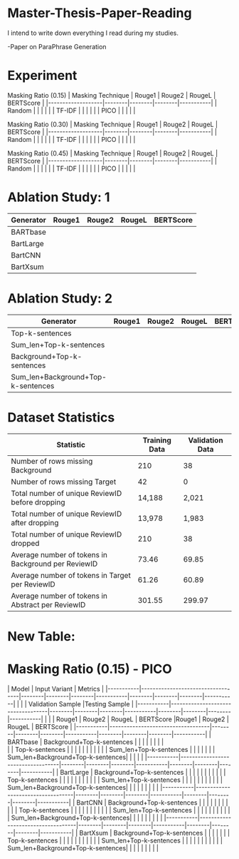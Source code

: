 # Master-Thesis-Paper-Reading
I intend to write down everything I read during my studies.

-Paper on ParaPhrase Generation


#  Experiment

Masking Ratio (0.15)
| Masking Technique | Rouge1 | Rouge2 | RougeL | BERTScore |
|-------------------|--------|--------|--------|-----------|
| Random            |        |        |        |           |
| TF-IDF            |        |        |        |           |
| PICO              |        |        |        |           |

Masking Ratio (0.30)
| Masking Technique | Rouge1 | Rouge2 | RougeL | BERTScore |
|-------------------|--------|--------|--------|-----------|
| Random            |        |        |        |           |
| TF-IDF            |        |        |        |           |
| PICO              |        |        |        |           |

Masking Ratio (0.45)
| Masking Technique | Rouge1 | Rouge2 | RougeL | BERTScore |
|-------------------|--------|--------|--------|-----------|
| Random            |        |        |        |           |
| TF-IDF            |        |        |        |           |
| PICO              |        |        |        |           |


# Ablation Study: 1

| Generator | Rouge1 | Rouge2 | RougeL | BERTScore |
|-----------|--------|--------|--------|-----------|
| BARTbase  |        |        |        |           |
| BartLarge |        |        |        |           |
| BartCNN   |        |        |        |           |
| BartXsum  |        |        |        |           |

# Ablation Study: 2

| Generator                             | Rouge1 | Rouge2 | RougeL | BERTScore |
|---------------------------------------|--------|--------|--------|-----------|
| Top-k-sentences                       |        |        |        |           |
| Sum_len+Top-k-sentences               |        |        |        |           |
| Background+Top-k-sentences            |        |        |        |           |
| Sum_len+Background+Top-k-sentences    |        |        |        |           |


# Dataset Statistics

| Statistic                                        | Training Data              | Validation Data            |
|--------------------------------------------------|----------------------------|----------------------------|
| Number of rows missing Background                | 210                        | 38                         |
| Number of rows missing Target                    | 42                         | 0                          |
| Total number of unique ReviewID before dropping  | 14,188                     | 2,021                      |
| Total number of unique ReviewID after dropping   | 13,978                     | 1,983                      |
| Total number of unique ReviewID dropped          | 210                        | 38                         |
| Average number of tokens in Background per ReviewID | 73.46                    | 69.85                      |
| Average number of tokens in Target per ReviewID  | 61.26                      | 60.89                      |
| Average number of tokens in Abstract per ReviewID| 301.55                     | 299.97                     |


# New Table:

# Masking Ratio (0.15) - PICO

| Model     | Input Variant                     | Metrics                                                                     |
|-----------|-----------------------------------|--------|--------|--------|-----------|--------|--------|--------|-----------|
|           |                                   | Validation Sample                    |Testing Sample                       |
|-----------|-----------------------------------|--------|--------|--------|-----------|--------|--------|--------|-----------|
|           |                                   | Rouge1 | Rouge2 | RougeL | BERTScore |Rouge1 | Rouge2 | RougeL | BERTScore  |
|-----------|-----------------------------------|--------|--------|--------|-----------|--------|--------|--------|-----------|
| BARTbase  | Background+Top-k-sentences        |        |        |        |           |        |        |        |           
|           | Top-k-sentences                   |        |        |        |           |        |        |        |           |
|           | Sum_len+Top-k-sentences           |        |        |        |           |
|           | Sum_len+Background+Top-k-sentences|        |        |        |           |
|-----------|-----------------------------------|--------|--------|--------|-----------|--------|--------|--------|-----------|
| BartLarge | Background+Top-k-sentences        |        |        |        |           |        |        |        |           |
|           | Top-k-sentences                   |        |        |        |           |        |        |        |           |
|           | Sum_len+Top-k-sentences           |        |        |        |           |        |        |        |           |
|           | Sum_len+Background+Top-k-sentences|        |        |        |           |        |        |        |           |
|-----------|-----------------------------------|--------|--------|--------|-----------|--------|--------|--------|-----------|
| BartCNN   | Background+Top-k-sentences        |        |        |        |           |        |        |        |           |
|           | Top-k-sentences                   |        |        |        |           |        |        |        |           |
|           | Sum_len+Top-k-sentences           |        |        |        |           |        |        |        |           |
|           | Sum_len+Background+Top-k-sentences|        |        |        |           |        |        |        |           |
|-----------|-----------------------------------|--------|--------|--------|-----------|--------|--------|--------|-----------|
| BartXsum  | Background+Top-k-sentences        |        |        |        |           |
|           | Top-k-sentences                   |        |        |        |           |        |        |        |           |
|           | Sum_len+Top-k-sentences           |        |        |        |           |        |        |        |           |
|           | Sum_len+Background+Top-k-sentences|        |        |        |           |        |        |        |           |





